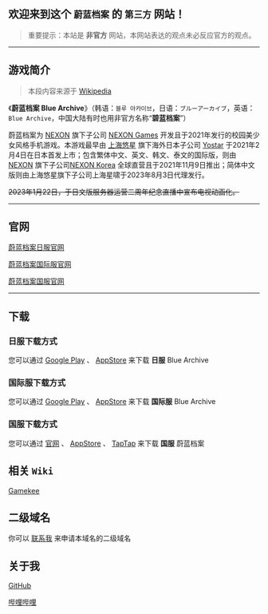 ## 欢迎来到这个 `蔚蓝档案` 的 `第三方` 网站！

> 重要提示：本站是 **非官方** 网站，本网站表达的观点未必反应官方的观点。

---

## 游戏简介

> 本段内容来源于 [Wikipedia](https://zh.wikipedia.org/wiki/%E8%94%9A%E8%97%8D%E6%AA%94%E6%A1%88)

《**蔚蓝档案 Blue Archive**》（韩语：`블루 아카이브`，日语：`ブルーアーカイブ`，英语：`Blue Archive`，中国大陆有时也用非官方名称“**碧蓝档案**”）

蔚蓝档案为 [NEXON](https://zh.wikipedia.org/wiki/%E6%A8%82%E7%B7%9A) 旗下子公司 [NEXON Games](https://zh.wikipedia.org/wiki/%E6%A8%82%E7%B7%9A) 开发且于2021年发行的校园美少女风格手机游戏。本游戏最早由 [上海悠星](https://zh.wikipedia.org/wiki/%E4%B8%8A%E6%B5%B7%E6%82%A0%E6%98%9F) 旗下海外日本子公司 [Yostar](https://zh.wikipedia.org/wiki/%E4%B8%8A%E6%B5%B7%E6%82%A0%E6%98%9F) 于2021年2月4日在日本首发上市；包含繁体中文、英文、韩文、泰文的国际版，则由 [NEXON](https://zh.wikipedia.org/wiki/%E6%A8%82%E7%B7%9A) 旗下子公司[NEXON Korea](https://zh.wikipedia.org/wiki/%E4%B9%90%E7%BA%BF%E9%9F%A9%E5%9B%BD) 全球直营且于2021年11月9日推出；简体中文版则由上海悠星旗下子公司上海星啸于2023年8月3日代理发行。

~~2023年1月22日，于日文版服务器运营二周年纪念直播中宣布电视动画化。~~

---

## 官网

[蔚蓝档案日服官网](https://bluearchive.jp/)

[蔚蓝档案国际服官网](https://bluearchive.nexon.com/home)

[蔚蓝档案国服官网](https://bluearchive-cn.com/) 

---

## 下载

### 日服下载方式

您可以通过 [Google Play](https://play.google.com/store/apps/details?id=com.YostarJP.BlueArchive) 、 [AppStore](https://apps.apple.com/app/id1515877221) 来下载 **日服** Blue Archive

### 国际服下载方式

您可以通过 [Google Play](https://play.google.com/store/apps/details?id=com.nexon.bluearchive) 、 [AppStore](https://apps.apple.com/tw/app/%E8%94%9A%E8%97%8D%E6%AA%94%E6%A1%88/id1571873795) 来下载 **国际服** Blue Archive

### 国服下载方式

您可以通过 [官网](https://bluearchive-cn.com/) 、 [AppStore](https://apps.apple.com/cn/app/%E8%94%9A%E8%93%9D%E6%A1%A3%E6%A1%88/id6447541184) 、 [TapTap](https://www.taptap.cn/app/316964) 来下载 **国服** 蔚蓝档案

## 相关 `Wiki`

[Gamekee](https://ba.gamekee.com/)

## 二级域名

你可以 [联系我](mailto:gytxtx@outlook.com) 来申请本域名的二级域名

## 关于我

[GitHub](https://github.com/gytxtx)

[哔哩哔哩](https://space.bilibili.com/514279030/)
